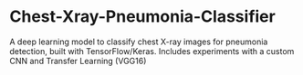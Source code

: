 # Chest-Xray-Pneumonia-Classifier
A deep learning model to classify chest X-ray images for pneumonia detection, built with TensorFlow/Keras. Includes experiments with a custom CNN and Transfer Learning (VGG16)
